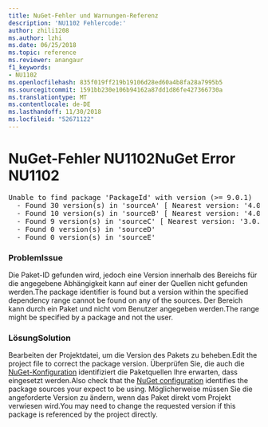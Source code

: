 ```yaml
---
title: NuGet-Fehler und Warnungen-Referenz
description: 'NU1102 Fehlercode:'
author: zhili1208
ms.author: lzhi
ms.date: 06/25/2018
ms.topic: reference
ms.reviewer: anangaur
f1_keywords:
- NU1102
ms.openlocfilehash: 835f019ff219b19106d28ed60a4b8fa28a7995b5
ms.sourcegitcommit: 1591bb230e106b94162a87dd1d86fe427366730a
ms.translationtype: MT
ms.contentlocale: de-DE
ms.lasthandoff: 11/30/2018
ms.locfileid: "52671122"
---
```

# <a name="nuget-error-nu1102"></a><span data-ttu-id="8fe5b-103">NuGet-Fehler NU1102</span><span class="sxs-lookup"><span data-stu-id="8fe5b-103">NuGet Error NU1102</span></span>

<pre>Unable to find package 'PackageId' with version (>= 9.0.1)<br/>  - Found 30 version(s) in 'sourceA' [ Nearest version: '4.0.0' ]<br/>  - Found 10 version(s) in 'sourceB' [ Nearest version: '4.0.0-rc-2129' ]<br/>  - Found 9 version(s) in 'sourceC' [ Nearest version: '3.0.0-beta-00032' ]<br/>  - Found 0 version(s) in 'sourceD'<br/>  - Found 0 version(s) in 'sourceE'</pre>

### <a name="issue"></a><span data-ttu-id="8fe5b-104">Problem</span><span class="sxs-lookup"><span data-stu-id="8fe5b-104">Issue</span></span>
<span data-ttu-id="8fe5b-105">Die Paket-ID gefunden wird, jedoch eine Version innerhalb des Bereichs für die angegebene Abhängigkeit kann auf einer der Quellen nicht gefunden werden.</span><span class="sxs-lookup"><span data-stu-id="8fe5b-105">The package identifier is found but a version within the specified dependency range cannot be found on any of the sources.</span></span> <span data-ttu-id="8fe5b-106">Der Bereich kann durch ein Paket und nicht vom Benutzer angegeben werden.</span><span class="sxs-lookup"><span data-stu-id="8fe5b-106">The range might be specified by a package and not the user.</span></span>

### <a name="solution"></a><span data-ttu-id="8fe5b-107">Lösung</span><span class="sxs-lookup"><span data-stu-id="8fe5b-107">Solution</span></span>
<span data-ttu-id="8fe5b-108">Bearbeiten der Projektdatei, um die Version des Pakets zu beheben.</span><span class="sxs-lookup"><span data-stu-id="8fe5b-108">Edit the project file to correct the package version.</span></span> <span data-ttu-id="8fe5b-109">Überprüfen Sie, die auch die [NuGet-Konfiguration](../../consume-packages/Configuring-NuGet-Behavior.md) identifiziert die Paketquellen Ihre erwarten, dass eingesetzt werden.</span><span class="sxs-lookup"><span data-stu-id="8fe5b-109">Also check that the [NuGet configuration](../../consume-packages/Configuring-NuGet-Behavior.md) identifies the package sources your expect to be using.</span></span> <span data-ttu-id="8fe5b-110">Möglicherweise müssen Sie die angeforderte Version zu ändern, wenn das Paket direkt vom Projekt verwiesen wird.</span><span class="sxs-lookup"><span data-stu-id="8fe5b-110">You may need to change the requested version if this package is referenced by the project directly.</span></span>

